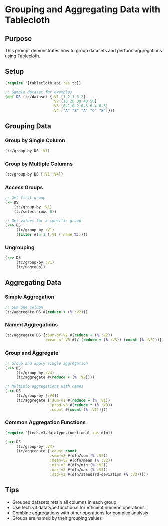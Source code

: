 # Grouping and Aggregating Data with Tablecloth

## Purpose
This prompt demonstrates how to group datasets and perform aggregations using Tablecloth.

## Setup
```clojure
(require '[tablecloth.api :as tc])

;; Sample dataset for examples
(def DS (tc/dataset {:V1 [1 2 1 3 2]
                     :V2 [10 20 30 40 50]
                     :V3 [0.1 0.2 0.3 0.4 0.5]
                     :V4 ["A" "B" "A" "C" "B"]}))
```

## Grouping Data

### Group by Single Column
```clojure
(tc/group-by DS :V1)
```

### Group by Multiple Columns
```clojure
(tc/group-by DS [:V1 :V4])
```

### Access Groups
```clojure
;; Get first group
(-> DS
    (tc/group-by :V1)
    (tc/select-rows 0))

;; Get values for a specific group
(->> DS
     (tc/group-by :V1)
     (filter #(= 1 (:V1 (:name %)))))
```

### Ungrouping
```clojure
(->> DS
     (tc/group-by :V1)
     (tc/ungroup))
```

## Aggregating Data

### Simple Aggregation
```clojure
;; Sum one column
(tc/aggregate DS #(reduce + (% :V2)))
```

### Named Aggregations
```clojure
(tc/aggregate DS {:sum-of-V2 #(reduce + (% :V2))
                  :mean-of-V3 #(/ (reduce + (% :V3)) (count (% :V3)))})
```

### Group and Aggregate
```clojure
;; Group and apply single aggregation
(->> DS
     (tc/group-by :V4)
     (tc/aggregate #(reduce + (% :V2))))

;; Multiple aggregations with names
(->> DS
     (tc/group-by [:V4])
     (tc/aggregate {:sum-v1 #(reduce + (% :V1))
                    :prod-v3 #(reduce * (% :V3))
                    :count #(count (% :V1))}))
```

### Common Aggregation Functions
```clojure
(require '[tech.v3.datatype.functional :as dfn])

(->> DS
     (tc/group-by :V4)
     (tc/aggregate {:count count
                    :sum-v2 #(dfn/sum (% :V2))
                    :mean-v2 #(dfn/mean (% :V2))
                    :min-v2 #(dfn/min (% :V2))
                    :max-v2 #(dfn/max (% :V2))
                    :std-v2 #(dfn/standard-deviation (% :V2))}))
```

## Tips
- Grouped datasets retain all columns in each group
- Use tech.v3.datatype.functional for efficient numeric operations
- Combine aggregations with other operations for complex analysis
- Groups are named by their grouping values